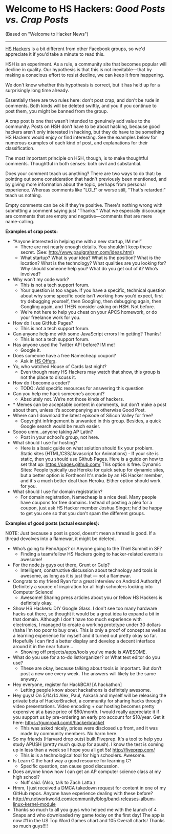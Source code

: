 # Welcome to HS Hackers: _Good Posts vs. Crap Posts_

(Based on "Welcome to Hacker News")

---

[HS Hackers](https://www.facebook.com/groups/PennAppsHS/) is a bit different
from other Facebook groups, so we'd appreciate it if you'd take a minute to
read this.

HSH is an experiment. As a rule, a community site that becomes popular will
decline in quality. Our hypothesis is that this is not inevitable—that by
making a conscious effort to resist decline, we can keep it from happening.

We don't know whether this hypothesis is correct, but it has held up for a
surprisingly long time already.

Essentially there are two rules here: don't post crap, and don't be rude in
comments. Both kinds will be deleted swiftly, and you if you continue to post
them, you might be banned from the group.

A crap post is one that wasn’t intended to genuinely add value to the
community. Posts on HSH don’t have to be about hacking, because good hackers
aren’t only interested in hacking, but they do have to be something HS Hackers
would enjoy or find interesting. See the examples below for numerous examples
of each kind of post, and explanations for their classification.

The most important principle on HSH, though, is to make thoughtful comments.
Thoughtful in both senses: both civil and substantial.

Does your comment teach us anything? There are two ways to do that: by pointing
out some consideration that hadn't previously been mentioned, and by giving
more information about the topic, perhaps from personal experience. Whereas
comments like "LOL!" or worse still, "That's retarded!" teach us nothing.

Empty comments can be ok if they're positive. There's nothing wrong with
submitting a comment saying just "Thanks." What we especially discourage are
comments that are empty and negative—comments that are mere name-calling.

**Examples of crap posts:**

* “Anyone interested in helping me with a new startup, IM me!”
  * There are not nearly enough details. You shouldn’t keep these secret. (See:
    http://www.paulgraham.com/ideas.html)
  * What startup? What is your idea? What is the position? What is the
    location? What is the technology? What qualities are you looking for? Why
    should someone help you? What do you get out of it? Who’s involved?
* Why won’t my code work? <link to code>
  * This is not a tech support forum.
  * Your question is too vague. If you have a specific, technical question
    about why some specific code isn’t working how you’d expect, first try
    debugging yourself, then Googling, then debugging again, then Googling
    again, and THEN consider asking on HSH. Not before.
  * We’re not here to help you cheat on your APCS homework, or do your
    freelance work for you.
* How do I use GitHub Pages?
  * This is not a tech support forum.
* Can anyone help me with some JavaScript errors I’m getting? Thanks!
  * This is not a tech support forum.
* Has anyone used the Twitter API before? IM me!
  * Google it.
* Does someone have a free Namecheap coupon?
  * Ask in [HS Offers](https://www.facebook.com/groups/HSOffers/).
* Yo, who watched House of Cards last night?
  * Even though many HS Hackers may watch that show, this group is not the
    place to discuss it.
* How do I become a coder?
  * TODO: Add specific resources for answering this question
* Can you help me hack someone’s account?
  * Absolutely not. We’re not those kinds of hackers.
* <picture of meme>
  * Memes can be acceptable content in comments, but don’t make a post about
    them, unless it’s accompanying an otherwise Good Post.
* Where can I download the latest episode of Silicon Valley for free?
  * Copyright infringement is unwanted in this group. Besides, a quick Google
    search would be much easier.
* Soooo umm…anyone taking AP Latin?
  * Post in your school’s group, not here.
* What should I use for hosting?
  * Here is a basic guide on what solution should fix your problem.
    Static sites (HTML/CSS/Javascript for Animations) - If your site is static, then you should use Github Pages. Here      is a guide on how to set that up: https://pages.github.com/ This option is free.
    Dynamic Sites: People typically use Heroku for quick setup for dynamic sites, but a better option is Fortheon! It's     made by an HS Hacker member, and it's a much better deal than Heroku. Either option should work for you.
* What should I use for domain registration?
  * For domain registration, Namecheap is a nice deal. Many people have coupons for free domains. Instead of posting a       plea for a coupon, just ask HS Hacker member Joshua Singer; he'd be happy to get you one so that you don't spam         the different groups.

**Examples of good posts (actual examples):**

NOTE: Just because a post is good, doesn’t mean a thread is good. If a thread
devolves into a flamewar, it might be deleted.

* Who’s going to PennApps? or Anyone going to the Thiel Summit in SF?
  * Finding a team/fellow HS Hackers going to hacker-related events is awesome!
* For the node.js guys out there, Grunt or Gulp?
  * Intelligent, constructive discussion about technology and tools is awesome,
    as long as it is just that — not a flamewar.
* Congrats to my friend Ryan for a great interview on Android Authority!
  Definitely a source of inspiration for all high schoolers looking into
  Computer Science! <link to article>
  * Awesome! Sharing press articles about you or fellow HS Hackers is
    definitely okay.
* Show HS Hackers: DIY Google Glass. I don't see too many hardware hacks out
  there, so thought it would be a great idea to expand a bit in that domain.
  Although I don't have too much experience with electronics, I managed to
  create a working prototype under 30 dollars (haha I'm too poor to buy one).
  This is only a proof of concept as well as a learning experience for myself
  and it turned out pretty okay so far. Hopefully I can find a better display
  and develop a decent interface around it in the near future...
  * Showing off projects/apps/tools you’ve made is AWESOME.
* What do you use for a to-do list/organizer? or What text editor do you use?
  * These are okay, because talking about tools is important. But don’t post a
    new one every week. The answers will likely be the same anyway.
* Hey everyone, register for HackBCA! [A hackathon]
  * Letting people know about hackathons is definitely awesome.
* Hey guys! On 5/14/14 Alex, Paul, Aakash and myself will be releasing the
  private beta of HackerBracket, a community for sharing hacks through video
  presentations. Video encoding + our hosting becomes pretty expensive at a base
  price of $50/month. I would really appreciate it if you support us by
  pre-ordering an early pro account for $10/year. Get it here:
  https://gumroad.com/l/hackerbracket
  * This was asked nicely, prices were disclosed up front, and it was made by
    community members. No harm here.
* So my friends (Harvard drop outs) built Fiveprep. It's a tool to help you
  study APUSH (pretty much quizup for apush). I know the test is coming up in
  less than a week so I hope you all get 5s! http://fiveprep.com/
  * This is is a technological tool for high schoolers. Awesome.
* Is Learn C the hard way a good resource for learning C?
  * Specific question, can cause good discussion.
* Does anyone know how I can get an AP computer science class at my high
  school?
  * Nuff said. (Also, talk to Zach Latta.)
* Hmm, I just received a DMCA takedown request for content in one of my GitHub
  repos. Anyone have experience dealing with these before?
* http://m.networkworld.com/community/blog/band-releases-album-linux-kernel-module
* Thanks so much to all you guys who helped me with the launch of 4 Snaps and
  who downloaded my game today on the first day! The app is now #1 in the US
  Top Word Games chart and 105 Overall charts! Thanks so much guys!!!!
